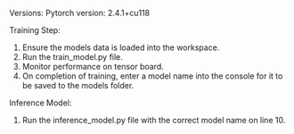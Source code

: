 Versions:
Pytorch version: 2.4.1+cu118

Training Step:
1. Ensure the models data is loaded into the workspace.
2. Run the train_model.py file.
3. Monitor performance on tensor board.
4. On completion of training, enter a model name into the console for it to be saved to the models folder.

Inference Model:
1. Run the inference_model.py file with the correct model name on line 10.
